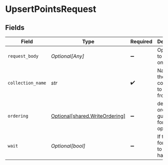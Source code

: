 # UpsertPointsRequest


## Fields

| Field                                                                  | Type                                                                   | Required                                                               | Description                                                            |
| ---------------------------------------------------------------------- | ---------------------------------------------------------------------- | ---------------------------------------------------------------------- | ---------------------------------------------------------------------- |
| `request_body`                                                         | *Optional[Any]*                                                        | :heavy_minus_sign:                                                     | Operation to perform on points                                         |
| `collection_name`                                                      | *str*                                                                  | :heavy_check_mark:                                                     | Name of the collection to update from                                  |
| `ordering`                                                             | [Optional[shared.WriteOrdering]](../../models/shared/writeordering.md) | :heavy_minus_sign:                                                     | define ordering guarantees for the operation                           |
| `wait`                                                                 | *Optional[bool]*                                                       | :heavy_minus_sign:                                                     | If true, wait for changes to actually happen                           |